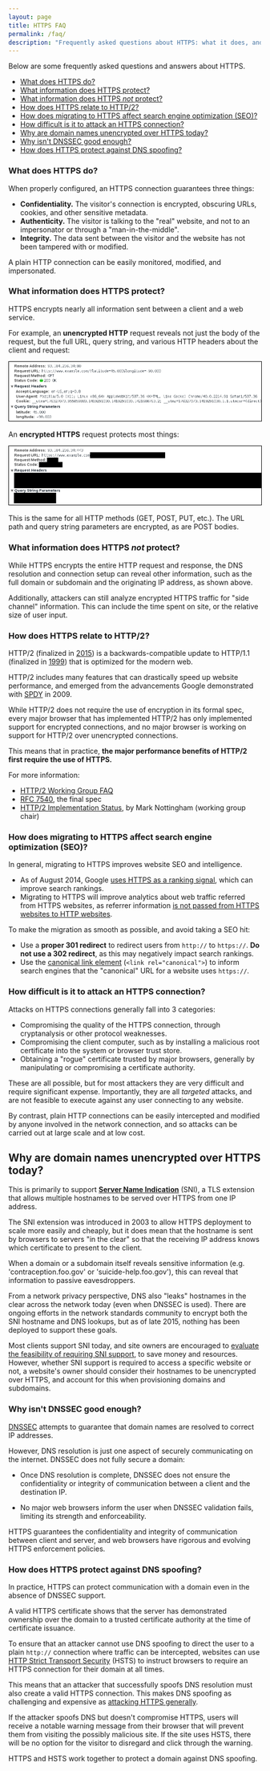 ```yaml
---
layout: page
title: HTTPS FAQ
permalink: /faq/
description: "Frequently asked questions about HTTPS: what it does, and what it doesn't do."
---
```


Below are some frequently asked questions and answers about HTTPS.

* [What does HTTPS do?](#what-does-https-do?)
* [What information does HTTPS protect?](#what-information-does-https-protect?)
* [What information does HTTPS _not_ protect?](#what-information-does-https-not-protect?)
* [How does HTTPS relate to HTTP/2?](#how-does-https-relate-to-http/2?)
* [How does migrating to HTTPS affect search engine optimization (SEO)?](#how-does-migrating-to-https-affect-search-engine-optimization-(seo)?)
* [How difficult is it to attack an HTTPS connection?](#how-difficult-is-it-to-attack-an-https-connection?)
* [Why are domain names unencrypted over HTTPS today?](#why-are-domain-names-unencrypted-over-https-today?)
* [Why isn't DNSSEC good enough?](#why-isn't-dnssec-good-enough?)
* [How does HTTPS protect against DNS spoofing?](#how-does-https-protect-against-dns-spoofing?)

### What does HTTPS do?

When properly configured, an HTTPS connection guarantees three things:

* **Confidentiality.** The visitor's connection is encrypted, obscuring URLs, cookies, and other sensitive metadata.
* **Authenticity.** The visitor is talking to the "real" website, and not to an impersonator or through a "man-in-the-middle".
* **Integrity.** The data sent between the visitor and the website has not been tampered with or modified.

A plain HTTP connection can be easily monitored, modified, and impersonated.

### What information does HTTPS protect?

HTTPS encrypts nearly all information sent between a client and a web service.

For example, an **unencrypted HTTP** request reveals not just the body of the request, but the full URL, query string, and various HTTP headers about the client and request:

<img src="/assets/images/with-http-headers.png" title="What you see with HTTP" style="border: 1px solid black" />

An **encrypted HTTPS** request protects most things:

<img src="/assets/images/with-https-headers.png" title="What you see with HTTPS" style="border: 1px solid black" />

This is the same for all HTTP methods (GET, POST, PUT, etc.). The URL path and query string parameters are encrypted, as are POST bodies.

### What information does HTTPS _not_ protect?

While HTTPS encrypts the entire HTTP request and response, the DNS resolution and connection setup can reveal other information, such as the full domain or subdomain and the originating IP address, as shown above.

Additionally, attackers can still analyze encrypted HTTPS traffic for "side channel" information. This can include the time spent on site, or the relative size of user input.

### How does HTTPS relate to HTTP/2?

HTTP/2 (finalized in [2015](https://tools.ietf.org/html/rfc7540)) is a backwards-compatible update to HTTP/1.1 (finalized in [1999](https://tools.ietf.org/html/rfc2616)) that is optimized for the modern web.

HTTP/2 includes many features that can drastically speed up website performance, and emerged from the advancements Google demonstrated with [SPDY](https://blog.chromium.org/2009/11/2x-faster-web.html) in 2009.

While HTTP/2 does not require the use of encryption in its formal spec, every major browser that has implemented HTTP/2 has only implemented support for encrypted connections, and no major browser is working on support for HTTP/2 over unencrypted connections.

This means that in practice, **the major performance benefits of HTTP/2 first require the use of HTTPS.**

For more information:

* [HTTP/2 Working Group FAQ](https://http2.github.io/faq/)
* [RFC 7540](https://tools.ietf.org/html/rfc7540), the final spec
* [HTTP/2 Implementation Status](https://www.mnot.net/blog/2015/06/15/http2_implementation_status), by Mark Nottingham (working group chair)

### How does migrating to HTTPS affect search engine optimization (SEO)?

In general, migrating to HTTPS improves website SEO and intelligence.

* As of August 2014, Google [uses HTTPS as a ranking signal](https://googleonlinesecurity.blogspot.com/2014/08/https-as-ranking-signal_6.html), which can improve search rankings.
* Migrating to HTTPS will improve analytics about web traffic referred from HTTPS websites, as referrer information [is not passed from HTTPS websites to HTTP websites](https://stackoverflow.com/questions/1361705/is-http-header-referer-sent-when-going-to-a-http-page-from-a-https-page/1361720#1361720).

To make the migration as smooth as possible, and avoid taking a SEO hit:

* Use a **proper 301 redirect** to redirect users from `http://` to `https://`. **Do not use a 302 redirect**, as this may negatively impact search rankings.
* Use the [canonical link element](https://en.wikipedia.org/wiki/Canonical_link_element) (`<link rel="canonical">`) to inform search engines that the "canonical" URL for a website uses `https://`.

### How difficult is it to attack an HTTPS connection?

Attacks on HTTPS connections generally fall into 3 categories:

* Compromising the quality of the HTTPS connection, through cryptanalysis or other protocol weaknesses.
* Compromising the client computer, such as by installing a malicious root certificate into the system or browser trust store.
* Obtaining a "rogue" certificate trusted by major browsers, generally by manipulating or compromising a certificate authority.

These are all possible, but for most attackers they are very difficult and require significant expense. Importantly, they are all _targeted_ attacks, and are not feasible to execute against any user connecting to any website.

By contrast, plain HTTP connections can be easily intercepted and modified by anyone involved in the network connection, and so attacks can be carried out at large scale and at low cost.

## Why are domain names unencrypted over HTTPS today?

This is primarily to support **[Server Name Indication](/sni/)** (SNI), a TLS extension that allows multiple hostnames to be served over HTTPS from one IP address.

The SNI extension was introduced in 2003 to allow HTTPS deployment to scale more easily and cheaply, but it does mean that the hostname is sent by browsers to servers "in the clear" so that the receiving IP address knows which certificate to present to the client.

When a domain or a subdomain itself reveals sensitive information (e.g. 'contraception.foo.gov' or 'suicide-help.foo.gov'), this can reveal that information to passive eavesdroppers.

From a network privacy perspective, DNS also "leaks" hostnames in the clear across the network today (even when DNSSEC is used). There are ongoing efforts in the network standards community to encrypt both the SNI hostname and DNS lookups, but as of late 2015, nothing has been deployed to support these goals.

Most clients support SNI today, and site owners are encouraged to [evaluate the feasibility of requiring SNI support](/sni/), to save money and resources. However, whether SNI support is required to access a specific website or not, a website's owner should consider their hostnames to be unencrypted over HTTPS, and account for this when provisioning domains and subdomains.

### Why isn't DNSSEC good enough?

[DNSSEC](https://en.wikipedia.org/wiki/Domain_Name_System_Security_Extensions) attempts to guarantee that domain names are resolved to correct IP addresses.

However, DNS resolution is just one aspect of securely communicating on the internet. DNSSEC does not fully secure a domain:

* Once DNS resolution is complete, DNSSEC does not ensure the confidentiality or integrity of communication between a client and the destination IP.

* No major web browsers inform the user when DNSSEC validation fails, limiting its strength and enforceability.

HTTPS guarantees the confidentiality and integrity of communication between client and server, and web browsers have rigorous and evolving HTTPS enforcement policies.

### How does HTTPS protect against DNS spoofing?

In practice, HTTPS can protect communication with a domain even in the absence of DNSSEC support.

A valid HTTPS certificate shows that the server has demonstrated ownership over the domain to a trusted certificate authority at the time of certificate issuance.

To ensure that an attacker cannot use DNS spoofing to direct the user to a plain `http://` connection where traffic can be intercepted, websites can use [HTTP Strict Transport Security](/hsts/) (HSTS) to instruct browsers to require an HTTPS connection for their domain at all times.

This means that an attacker that successfully spoofs DNS resolution must also create a valid HTTPS connection. This makes DNS spoofing as challenging and expensive as [attacking HTTPS generally](#how-difficult-is-it-to-attack-an-https-connection?).

If the attacker spoofs DNS but doesn't compromise HTTPS, users will receive a notable warning message from their browser that will prevent them from visiting the possibly malicious site. If the site uses HSTS, there will be no option for the visitor to disregard and click through the warning.

HTTPS and HSTS work together to protect a domain against DNS spoofing.
